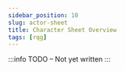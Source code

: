 ```yaml
---
sidebar_position: 10
slug: actor-sheet
title: Character Sheet Overview
tags: [rqg]
---
```


:::info TODO – Not yet written :::
